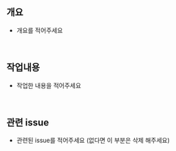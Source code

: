 ## 개요

- 개요를 적어주세요

<br>

## 작업내용

- 작업한 내용을 적어주세요

<br>

## 관련 issue

- 관련된 issue를 적어주세요 (없다면 이 부분은 삭제 해주세요)
